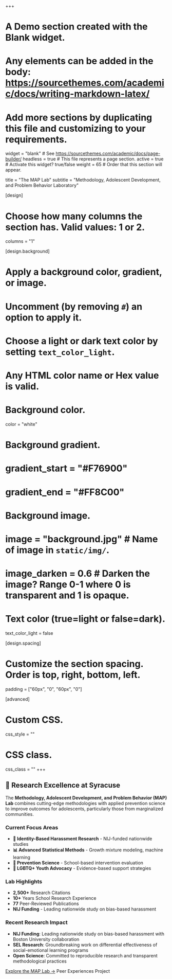 +++
# A Demo section created with the Blank widget.
# Any elements can be added in the body: https://sourcethemes.com/academic/docs/writing-markdown-latex/
# Add more sections by duplicating this file and customizing to your requirements.

widget = "blank"  # See https://sourcethemes.com/academic/docs/page-builder/
headless = true  # This file represents a page section.
active = true  # Activate this widget? true/false
weight = 65  # Order that this section will appear.

title = "The MAP Lab"
subtitle = "Methodology, Adolescent Development, and Problem Behavior Laboratory"

[design]
  # Choose how many columns the section has. Valid values: 1 or 2.
  columns = "1"

[design.background]
  # Apply a background color, gradient, or image.
  #   Uncomment (by removing `#`) an option to apply it.
  #   Choose a light or dark text color by setting `text_color_light`.
  #   Any HTML color name or Hex value is valid.

  # Background color.
  color = "white"
  
  # Background gradient.
  # gradient_start = "#F76900"
  # gradient_end = "#FF8C00"
  
  # Background image.
  # image = "background.jpg"  # Name of image in `static/img/`.
  # image_darken = 0.6  # Darken the image? Range 0-1 where 0 is transparent and 1 is opaque.

  # Text color (true=light or false=dark).
  text_color_light = false

[design.spacing]
  # Customize the section spacing. Order is top, right, bottom, left.
  padding = ["60px", "0", "60px", "0"]

[advanced]
 # Custom CSS. 
 css_style = ""
 
 # CSS class.
 css_class = ""
+++

## 🔬 Research Excellence at Syracuse

The **Methodology, Adolescent Development, and Problem Behavior (MAP) Lab** combines cutting-edge methodologies with applied prevention science to improve outcomes for adolescents, particularly those from marginalized communities.

### Current Focus Areas

- **🎯 Identity-Based Harassment Research** - NIJ-funded nationwide studies
- **📊 Advanced Statistical Methods** - Growth mixture modeling, machine learning  
- **🧠 Prevention Science** - School-based intervention evaluation
- **🌈 LGBTQ+ Youth Advocacy** - Evidence-based support strategies

### Lab Highlights

- **2,500+** Research Citations
- **10+** Years School Research Experience  
- **77** Peer-Reviewed Publications
- **NIJ Funding** - Leading nationwide study on bias-based harassment

### Recent Research Impact

- **NIJ Funding**: Leading nationwide study on bias-based harassment with Boston University collaboration
- **SEL Research**: Groundbreaking work on differential effectiveness of social-emotional learning programs  
- **Open Science**: Committed to reproducible research and transparent methodological practices

[Explore the MAP Lab →](/lab/)    Peer Experiences Project